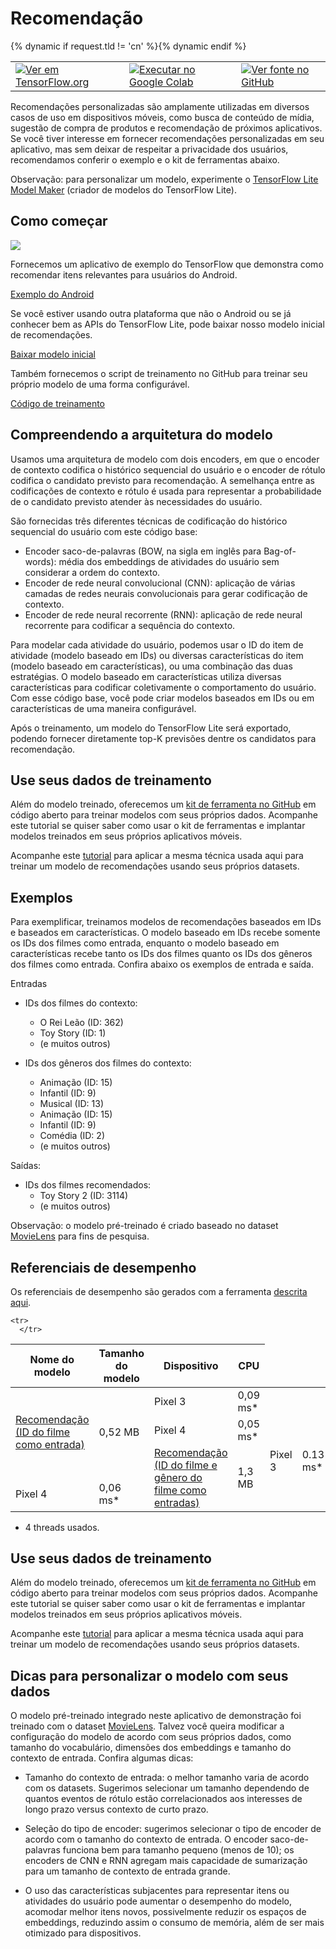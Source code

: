 # Recomendação

<table class="tfo-notebook-buttons" align="left">   <td>     <a target="_blank" href="https://www.tensorflow.org/lite/examples/recommendation/overview"><img src="https://www.tensorflow.org/images/tf_logo_32px.png">Ver em TensorFlow.org</a>   </td>   {% dynamic if request.tld != 'cn' %}<td>     <a target="_blank" href="https://colab.research.google.com/github/tensorflow/examples/blob/master/lite/examples/recommendation/ml/ondevice_recommendation.ipynb"><img src="https://www.tensorflow.org/images/colab_logo_32px.png">Executar no Google Colab</a>   </td>{% dynamic endif %}   <td>     <a target="_blank" href="https://github.com/tensorflow/examples/blob/master/lite/examples/recommendation/ml/ondevice_recommendation.ipynb"><img src="https://www.tensorflow.org/images/GitHub-Mark-32px.png">Ver fonte no GitHub</a>   </td>
</table>

Recomendações personalizadas são amplamente utilizadas em diversos casos de uso em dispositivos móveis, como busca de conteúdo de mídia, sugestão de compra de produtos e recomendação de próximos aplicativos. Se você tiver interesse em fornecer recomendações personalizadas em seu aplicativo, mas sem deixar de respeitar a privacidade dos usuários, recomendamos conferir o exemplo e o kit de ferramentas abaixo.

Observação: para personalizar um modelo, experimente o [TensorFlow Lite Model Maker](https://www.tensorflow.org/lite/guide/model_maker) (criador de modelos do TensorFlow Lite).

## Como começar

<img src="images/screenshot.gif" class="attempt-right" style="max-width: 300px">

Fornecemos um aplicativo de exemplo do TensorFlow que demonstra como recomendar itens relevantes para usuários do Android.

<a class="button button-primary" href="https://github.com/tensorflow/examples/tree/master/lite/examples/recommendation/android">Exemplo do Android</a>

Se você estiver usando outra plataforma que não o Android ou se já conhecer bem as APIs do TensorFlow Lite, pode baixar nosso modelo inicial de recomendações.

<a class="button button-primary" href="https://storage.googleapis.com/download.tensorflow.org/models/tflite/recommendation/20200720/recommendation.tar.gz">Baixar modelo inicial</a>

Também fornecemos o script de treinamento no GitHub para treinar seu próprio modelo de uma forma configurável.

<a class="button button-primary" href="https://github.com/tensorflow/examples/tree/master/lite/examples/recommendation/ml">Código de treinamento</a>

## Compreendendo a arquitetura do modelo

Usamos uma arquitetura de modelo com dois encoders, em que o encoder de contexto codifica o histórico sequencial do usuário e o encoder de rótulo codifica o candidato previsto para recomendação. A semelhança entre as codificações de contexto e rótulo é usada para representar a probabilidade de o candidato previsto atender às necessidades do usuário.

São fornecidas três diferentes técnicas de codificação do histórico sequencial do usuário com este código base:

- Encoder saco-de-palavras (BOW, na sigla em inglês para Bag-of-words): média dos embeddings de atividades do usuário sem considerar a ordem do contexto.
- Encoder de rede neural convolucional (CNN): aplicação de várias camadas de redes neurais convolucionais para gerar codificação de contexto.
- Encoder de rede neural recorrente (RNN): aplicação de rede neural recorrente para codificar a sequência do contexto.

Para modelar cada atividade do usuário, podemos usar o ID do item de atividade (modelo baseado em IDs) ou diversas características do item (modelo baseado em características), ou uma combinação das duas estratégias. O modelo baseado em características utiliza diversas características para codificar coletivamente o comportamento do usuário. Com esse código base, você pode criar modelos baseados em IDs ou em características de uma maneira configurável.

Após o treinamento, um modelo do TensorFlow Lite será exportado, podendo fornecer diretamente top-K previsões dentre os candidatos para recomendação.

## Use seus dados de treinamento

Além do modelo treinado, oferecemos um [kit de ferramenta no GitHub](https://github.com/tensorflow/examples/tree/master/lite/examples/recommendation/ml) em código aberto para treinar modelos com seus próprios dados. Acompanhe este tutorial se quiser saber como usar o kit de ferramentas e implantar modelos treinados em seus próprios aplicativos móveis.

Acompanhe este [tutorial](https://github.com/tensorflow/examples/tree/master/lite/examples/recommendation/ml/ondevice_recommendation.ipynb) para aplicar a mesma técnica usada aqui para treinar um modelo de recomendações usando seus próprios datasets.

## Exemplos

Para exemplificar, treinamos modelos de recomendações baseados em IDs e baseados em características. O modelo baseado em IDs recebe somente os IDs dos filmes como entrada, enquanto o modelo baseado em características recebe tanto os IDs dos filmes quanto os IDs dos gêneros dos filmes como entrada. Confira abaixo os exemplos de entrada e saída.

Entradas

- IDs dos filmes do contexto:

    - O Rei Leão (ID: 362)
    - Toy Story (ID: 1)
    - (e muitos outros)

- IDs dos gêneros dos filmes do contexto:

    - Animação (ID: 15)
    - Infantil (ID: 9)
    - Musical (ID: 13)
    - Animação (ID: 15)
    - Infantil (ID: 9)
    - Comédia (ID: 2)
    - (e muitos outros)

Saídas:

- IDs dos filmes recomendados:
    - Toy Story 2 (ID: 3114)
    - (e muitos outros)

Observação: o modelo pré-treinado é criado baseado no dataset [MovieLens](https://grouplens.org/datasets/movielens/1m/) para fins de pesquisa.

## Referenciais de desempenho

Os referenciais de desempenho são gerados com a ferramenta [descrita aqui](https://www.tensorflow.org/lite/performance/benchmarks).

<table>
  <thead>
    <tr>
      <th>Nome do modelo</th>
      <th>Tamanho do modelo</th>
      <th>Dispositivo</th>
      <th>CPU</th>
    </tr>
  </thead>
  <tbody>
    <tr>
      </tr>
<tr>
        <td rowspan="3">           <a href="https://storage.googleapis.com/download.tensorflow.org/models/tflite/recommendation/20200720/model.tar.gz">Recomendação (ID do filme como entrada)</a>
</td>
        <td rowspan="3">           0,52 MB</td>
        <td>Pixel 3</td>
        <td>0,09 ms*</td>
      </tr>
       <tr>
         <td>Pixel 4</td>
        <td>0,05 ms*</td>
      </tr>
    
    <tr>
      </tr>
<tr>
        <td rowspan="3">           <a href="https://storage.googleapis.com/download.tensorflow.org/models/tflite/recommendation/20210317/recommendation_cnn_i10i32o100.tflite">Recomendação (ID do filme e gênero do filme como entradas)</a>
</td>
        <td rowspan="3">           1,3 MB</td>
        <td>Pixel 3</td>
        <td>0.13 ms*</td>
      </tr>
       <tr>
         <td>Pixel 4</td>
        <td>0,06 ms*</td>
      </tr>
    
  </tbody>
</table>

* 4 threads usados.

## Use seus dados de treinamento

Além do modelo treinado, oferecemos um [kit de ferramenta no GitHub](https://github.com/tensorflow/examples/tree/master/lite/examples/recommendation/ml) em código aberto para treinar modelos com seus próprios dados. Acompanhe este tutorial se quiser saber como usar o kit de ferramentas e implantar modelos treinados em seus próprios aplicativos móveis.

Acompanhe este [tutorial](https://github.com/tensorflow/examples/tree/master/lite/examples/recommendation/ml/ondevice_recommendation.ipynb) para aplicar a mesma técnica usada aqui para treinar um modelo de recomendações usando seus próprios datasets.

## Dicas para personalizar o modelo com seus dados

O modelo pré-treinado integrado neste aplicativo de demonstração foi treinado com o dataset [MovieLens](https://grouplens.org/datasets/movielens/1m/). Talvez você queira modificar a configuração do modelo de acordo com seus próprios dados, como tamanho do vocabulário, dimensões dos embeddings e tamanho do contexto de entrada. Confira algumas dicas:

- Tamanho do contexto de entrada: o melhor tamanho varia de acordo com os datasets. Sugerimos selecionar um tamanho dependendo de quantos eventos de rótulo estão correlacionados aos interesses de longo prazo versus contexto de curto prazo.

- Seleção do tipo de encoder: sugerimos selecionar o tipo de encoder de acordo com o tamanho do contexto de entrada. O encoder saco-de-palavras funciona bem para tamanho pequeno (menos de 10); os encoders de CNN e RNN agregam mais capacidade de sumarização para um tamanho de contexto de entrada grande.

- O uso das características subjacentes para representar itens ou atividades do usuário pode aumentar o desempenho do modelo, acomodar melhor itens novos, possivelmente reduzir os espaços de embeddings, reduzindo assim o consumo de memória, além de ser mais otimizado para dispositivos.
